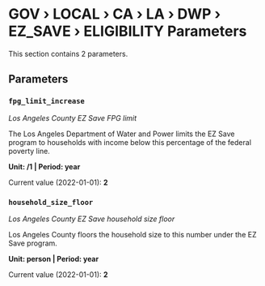 # GOV › LOCAL › CA › LA › DWP › EZ_SAVE › ELIGIBILITY Parameters

This section contains 2 parameters.

## Parameters

### `fpg_limit_increase`
*Los Angeles County EZ Save FPG limit*

The Los Angeles Department of Water and Power limits the EZ Save program to households with income below this percentage of the federal poverty line.

**Unit: /1 | Period: year**

Current value (2022-01-01): **2**


### `household_size_floor`
*Los Angeles County EZ Save household size floor*

Los Angeles County floors the household size to this number under the EZ Save program.

**Unit: person | Period: year**

Current value (2022-01-01): **2**


